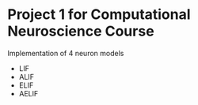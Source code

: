 # Project 1 for Computational Neuroscience Course
Implementation of 4 neuron models
* LIF
* ALIF
* ELIF
* AELIF


